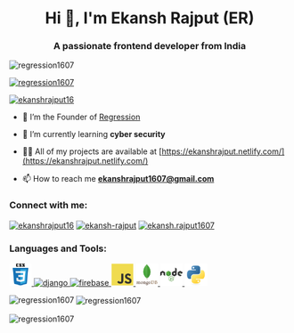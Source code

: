 <h1 align="center">Hi 👋, I'm Ekansh Rajput (ER)</h1>
<h3 align="center">A passionate frontend developer from India</h3>

<p align="left"> <img src="https://komarev.com/ghpvc/?username=regression1607&label=Profile%20views&color=0e75b6&style=flat" alt="regression1607" /> </p>

<p align="left"> <a href="https://github.com/ryo-ma/github-profile-trophy"><img src="https://github-profile-trophy.vercel.app/?username=regression1607" alt="regression1607" /></a> </p>

<p align="left"> <a href="https://twitter.com/ekanshrajput16" target="blank"><img src="https://img.shields.io/twitter/follow/ekanshrajput16?logo=twitter&style=for-the-badge" alt="ekanshrajput16" /></a> </p>

- 🔭 I’m the Founder of [Regression](https://nas.io/regression)

- 🌱 I’m currently learning **cyber security**

- 👨‍💻 All of my projects are available at [https://ekanshrajput.netlify.com/](https://ekanshrajput.netlify.com/)

- 📫 How to reach me **ekanshrajput1607@gmail.com**

<h3 align="left">Connect with me:</h3>
<p align="left">
<a href="https://twitter.com/ekanshrajput16" target="blank"><img align="center" src="https://raw.githubusercontent.com/rahuldkjain/github-profile-readme-generator/master/src/images/icons/Social/twitter.svg" alt="ekanshrajput16" height="30" width="40" /></a>
<a href="https://linkedin.com/in/ekansh-rajput" target="blank"><img align="center" src="https://raw.githubusercontent.com/rahuldkjain/github-profile-readme-generator/master/src/images/icons/Social/linked-in-alt.svg" alt="ekansh-rajput" height="30" width="40" /></a>
<a href="https://instagram.com/ekansh.rajput1607" target="blank"><img align="center" src="https://raw.githubusercontent.com/rahuldkjain/github-profile-readme-generator/master/src/images/icons/Social/instagram.svg" alt="ekansh.rajput1607" height="30" width="40" /></a>
</p>

<h3 align="left">Languages and Tools:</h3>
<p align="left"> <a href="https://www.w3schools.com/css/" target="_blank" rel="noreferrer"> <img src="https://raw.githubusercontent.com/devicons/devicon/master/icons/css3/css3-original-wordmark.svg" alt="css3" width="40" height="40"/> </a> <a href="https://www.djangoproject.com/" target="_blank" rel="noreferrer"> <img src="https://cdn.worldvectorlogo.com/logos/django.svg" alt="django" width="40" height="40"/> </a> <a href="https://firebase.google.com/" target="_blank" rel="noreferrer"> <img src="https://www.vectorlogo.zone/logos/firebase/firebase-icon.svg" alt="firebase" width="40" height="40"/> </a> <a href="https://developer.mozilla.org/en-US/docs/Web/JavaScript" target="_blank" rel="noreferrer"> <img src="https://raw.githubusercontent.com/devicons/devicon/master/icons/javascript/javascript-original.svg" alt="javascript" width="40" height="40"/> </a> <a href="https://www.mongodb.com/" target="_blank" rel="noreferrer"> <img src="https://raw.githubusercontent.com/devicons/devicon/master/icons/mongodb/mongodb-original-wordmark.svg" alt="mongodb" width="40" height="40"/> </a> <a href="https://nodejs.org" target="_blank" rel="noreferrer"> <img src="https://raw.githubusercontent.com/devicons/devicon/master/icons/nodejs/nodejs-original-wordmark.svg" alt="nodejs" width="40" height="40"/> </a> <a href="https://www.python.org" target="_blank" rel="noreferrer"> <img src="https://raw.githubusercontent.com/devicons/devicon/master/icons/python/python-original.svg" alt="python" width="40" height="40"/> </a></p>

<p><img align="left" src="https://github-readme-stats.vercel.app/api/top-langs?username=regression1607&show_icons=true&locale=en&layout=compact" alt="regression1607" /></p>

<p>&nbsp;<img align="center" src="https://github-readme-stats.vercel.app/api?username=regression1607&show_icons=true&locale=en" alt="regression1607" /></p>

<p><img align="center" src="https://github-readme-streak-stats.herokuapp.com/?user=regression1607&" alt="regression1607" /></p>
